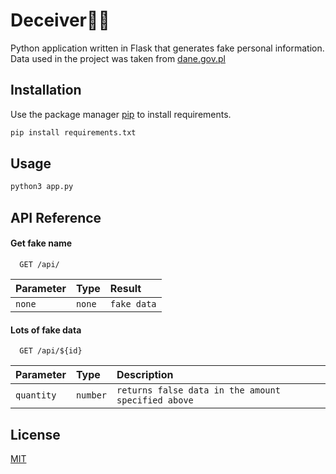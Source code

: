 # Deceiver👮🔦

Python application written in Flask that generates fake personal information. Data used in the project was taken from [dane.gov.pl](https://dane.gov.pl/pl/dataset/219,imiona-nadawane-dzieciom-w-polsce/resource/36393/table?page=1&per_page=20&q=&sort=)

## Installation

Use the package manager [pip](https://pip.pypa.io/en/stable/) to install requirements.

```bash
pip install requirements.txt
```

## Usage

```bash
python3 app.py
```
## API Reference

#### Get fake name

```http
  GET /api/
```

| Parameter | Type     | Result                |
| :-------- | :------- | :------------------------- |
| `none` | `none` | `fake data` |

#### Lots of fake data

```http
  GET /api/${id}
```

| Parameter | Type     | Description                       |
| :-------- | :------- | :-------------------------------- |
| `quantity`      | `number` | `returns false data in the amount specified above`|
## License
[MIT](https://choosealicense.com/licenses/mit/)
